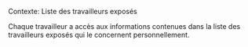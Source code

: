Contexte: Liste des travailleurs exposés

Chaque travailleur a accès aux informations contenues dans la liste des travailleurs exposés qui le concernent personnellement.